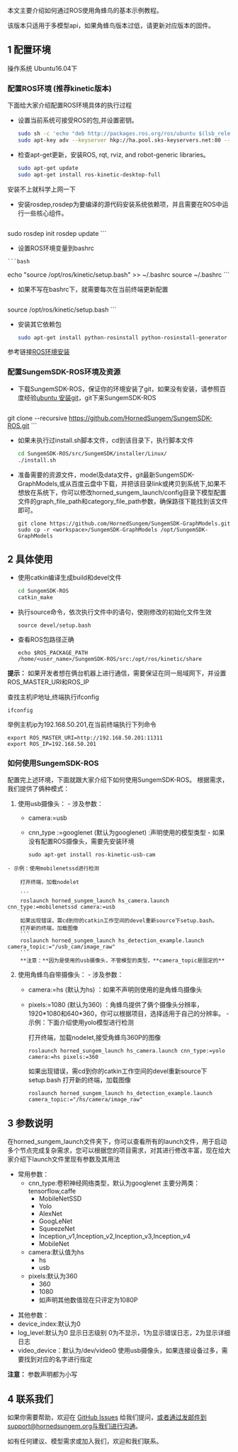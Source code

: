 
本文主要介绍如何通过ROS使用角蜂鸟的基本示例教程。

该版本只适用于多模型api，如果角蜂鸟版本过低，请更新对应版本的固件。

## 1 配置环境
操作系统 Ubuntu16.04下

### 配置ROS环境 (推荐kinetic版本)
下面给大家介绍配置ROS环境具体的执行过程

  - 设置当前系统可接受ROS的包,并设置密钥。

    ```bash
    sudo sh -c 'echo "deb http://packages.ros.org/ros/ubuntu $(lsb_release -sc) main" > /etc/apt/sources.list.d/ros-latest.list'
    sudo apt-key adv --keyserver hkp://ha.pool.sks-keyservers.net:80 --recv-key 421C365BD9FF1F717815A3895523BAEEB01FA116
    ```

  - 检查apt-get更新，安装ROS, rqt, rviz, and robot-generic libraries。

    ```bash
    sudo apt-get update
    sudo apt-get install ros-kinetic-desktop-full    
    ```
  安装不上就科学上网一下
  - 安装rosdep,rosdep为要编译的源代码安装系统依赖项，并且需要在ROS中运行一些核心组件。

    ```sh
  sudo rosdep init
  rosdep update
    ```  

  -  设置ROS环境变量到bashrc

    ```bash
  echo "source /opt/ros/kinetic/setup.bash" >> ~/.bashrc
  source ~/.bashrc
    ```
  - 如果不写在bashrc下，就需要每次在当前终端更新配置

    ```sh
  source /opt/ros/kinetic/setup.bash
    ```

  - 安装其它依赖包

    ```bash
    sudo apt-get install python-rosinstall python-rosinstall-generator python-wstool build-essential
    ```

参考链接[ROS环境安装](http://wiki.ros.org/kinetic/Installation/Ubuntu)

### 配置SungemSDK-ROS环境及资源

  - 下载SungemSDK-ROS，保证你的环境安装了git，如果没有安装，请参照百度经验[ubuntu 安装git](https://jingyan.baidu.com/article/915fc414ba51be51394b20c9.html)，git下来SungemSDK-ROS

    ```
  git clone --recursive https://github.com/HornedSungem/SungemSDK-ROS.git
    ```

  - 如果未执行过install.sh脚本文件，cd到该目录下，执行脚本文件

    ```bash
    cd SungemSDK-ROS/src/SungemSDK/installer/Linux/
    ./install.sh
    ```

  - 准备需要的资源文件，model及data文件，git最新SungemSDK-GraphModels,或从百度云盘中下载，并把该目录link或拷贝到系统下,如果不想放在系统下，你可以修改horned_sungem_launch/config目录下模型配置文件的graph_file_path和category_file_path参数，确保路径下能找到该文件即可。

    ```
    git clone https://github.com/HornedSungem/SungemSDK-GraphModels.git
    sudo cp -r <workspace>/SungemSDK-GraphModels /opt/SungemSDK-GraphModels
    ```

## 2 具体使用

  - 使用catkin编译生成build和devel文件

    ```bash
    cd SungemSDK-ROS
    catkin_make
    ```

  - 执行source命令，依次执行文件中的语句，使刚修改的初始化文件生效

    ```
    source devel/setup.bash
    ```
  - 查看ROS包路径正确

    ```
    echo $ROS_PACKAGE_PATH
    /home/<user_name>/SungemSDK-ROS/src:/opt/ros/kinetic/share
    ```

**提示：**
  如果开发者想在俩台机器上进行通信，需要保证在同一局域网下，并设置ROS_MASTER_URI和ROS_IP

  查找主机IP地址,终端执行ifconfig
  ```
  ifconfig
  ```
  举例主机ip为192.168.50.201,在当前终端执行下列命令
  ```
  export ROS_MASTER_URI=http://192.168.50.201:11311
  export ROS_IP=192.168.50.201
  ```

### 如何使用SungemSDK-ROS
  配置完上述环境，下面就跟大家介绍下如何使用SungemSDK-ROS。 根据需求，我们提供了俩种模式：

  1. 使用usb摄像头：
    - 涉及参数：
      - camera:=usb
      - cnn_type :=googlenet (默认为googlenet) :声明使用的模型类型
    - 如果没有配置ROS摄像头，需要先安装环境

        ```
        sudo apt-get install ros-kinetic-usb-cam
        ```
    - 示例：使用mobilenetssd进行检测

        打开终端，加载nodelet

        ```
        roslaunch horned_sungem_launch hs_camera.launch cnn_type:=mobilenetssd camera:=usb
        ```
        如果出现错误，需cd到你的catkin工作空间的devel重新source下setup.bash。
        打开新的终端，加载图像
        ```
        roslaunch horned_sungem_launch hs_detection_example.launch camera_topic:="/usb_cam/image_raw"
        ```
        **注意：**因为是使用的usb摄像头，不管模型的类型，**camera_topic是固定的**
  2. 使用角蜂鸟自带摄像头：
    - 涉及参数：
      - camera:=hs (默认为hs) ：如果不声明则使用的是角蜂鸟摄像头
      - pixels:=1080 (默认为360) ：角蜂鸟提供了俩个摄像头分辨率，1920\*1080和640\*360，你可以根据项目，选择适用于自己的分辨率。
    - 示例：下面介绍使用yolo模型进行检测

        打开终端，加载nodelet,接受角蜂鸟360P的图像

        ```
        roslaunch horned_sungem_launch hs_camera.launch cnn_type:=yolo camera:=hs pixels:=360
        ```

        如果出现错误，需cd到你的catkin工作空间的devel重新source下setup.bash
        打开新的终端，加载图像

        ```
        roslaunch horned_sungem_launch hs_detection_example.launch camera_topic:="/hs/camera/image_raw"
        ```

## 3 参数说明
  在horned_sungem_launch文件夹下，你可以查看所有的launch文件，用于启动多个节点完成复杂需求，您可以根据您的项目需求，对其进行修改丰富，现在给大家介绍下launch文件里现有参数及其用法

  * 常用参数：
    - cnn_type:卷积神经网络类型，默认为googlenet 主要分两类：tensorflow,caffe
      - MobileNetSSD
      - Yolo
      - AlexNet
      - GoogLeNet
      - SqueezeNet
      - Inception_v1,Inception_v2,Inception_v3,Inception_v4
      - MobileNet  
    - camera:默认值为hs
      - hs
      - usb
    - pixels:默认为360
      - 360
      - 1080
      - 如声明其他数值现在只评定为1080P
  - 其他参数：
   - device_index:默认为0
   - log_level:默认为0 显示日志级别 0为不显示，1为显示错误日志，2为显示详细日志
   - video_device：默认为/dev/video0  使用usb摄像头，如果连接设备过多，需要找到对应的名字进行指定

**注意：** 参数声明都为小写


## 4 联系我们

如果你需要帮助，欢迎在 [GitHub Issues](https://github.com/HornedSungem/SungemSDK-ROS/issues) 给我们提问，或者通过发邮件到support@hornedsungem.org与我们进行沟通。

如有任何建议、模型需求或加入我们，欢迎和我们联系。
